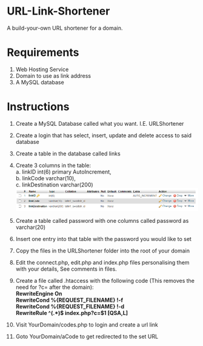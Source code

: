 # URL-Link-Shortener
A build-your-own URL shortener for a domain.

# Requirements
1. Web Hosting Service
2. Domain to use as link address
3. A MySQL database

# Instructions
1. Create a MySQL Database called what you want. I.E. URLShortener
2. Create a login that has select, insert, update and delete access to said database
3. Create a table in the database called links
4. Create 3 columns in the table:  
  a. linkID int(6) primary AutoIncrement,  
  b. linkCode varchar(10),  
  c. linkDestination varchar(200)  
![alt text](https://github.com/TheMaster870/URL-Link-Shortener/blob/main/images/sqlcolumns.PNG?raw=true)
  
5. Create a table called password with one columns called password as varchar(20)
6. Insert one entry into that table with the password you would like to set
7. Copy the files in the URLShortener folder into the root of your domain
8. Edit the connect.php, edit.php and index.php files personalising them with your details, See comments in files.
9. Create a file called .htaccess with the following code (This removes the need for ?c= after the domain):  
  **RewriteEngine On  
  RewriteCond %{REQUEST_FILENAME} !-f  
  RewriteCond %{REQUEST_FILENAME} !-d  
  RewriteRule ^(.*)$ index.php?c=$1 [QSA,L]**
11. Visit YourDomain/codes.php to login and create a url link
12. Goto YourDomain/aCode to get redirected to the set URL
